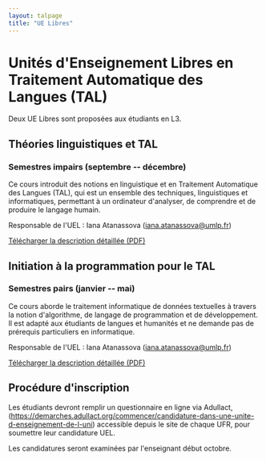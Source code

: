 ```yaml
---
layout: talpage
title: "UE Libres"
---
```


# Unités d'Enseignement Libres en Traitement Automatique des Langues (TAL)

Deux UE Libres sont proposées aux étudiants en L3.

## Théories linguistiques et TAL

### Semestres impairs (septembre -- décembre)


Ce cours introduit des notions en linguistique et en Traitement Automatique des Langues (TAL), qui est un ensemble des techniques, linguistiques et informatiques, permettant à un ordinateur d'analyser, de comprendre et de produire le langage humain.

Responsable de l'UEL : Iana Atanassova (<a href="mailto:iana.atanassova@umlp.fr">iana.atanassova@umlp.fr</a>)

<a href="/assets/fichiers/UEL_TAL_Sem5" target="_blank">Télécharger la description détaillée (PDF)</a>



## Initiation à la programmation pour le TAL

### Semestres pairs (janvier -- mai)

Ce cours aborde le traitement informatique de données textuelles à travers la notion d'algorithme, de langage de programmation et de développement. Il est adapté aux étudiants de langues et humanités et ne demande pas de prérequis particuliers en informatique.

Responsable de l'UEL : Iana Atanassova (<a href="mailto:iana.atanassova@umlp.fr">iana.atanassova@umlp.fr</a>)

<a href="/assets/fichiers/UEL_TAL_Sem6" target="_blank">Télécharger la description détaillée (PDF)</a>





## Procédure d'inscription

Les étudiants devront remplir un questionnaire en ligne via Adullact, (https://demarches.adullact.org/commencer/candidature-dans-une-unite-d-enseignement-de-l-uni) accessible depuis le site de chaque UFR, pour soumettre leur candidature UEL. 

Les candidatures seront examinées par l'enseignant début octobre.
